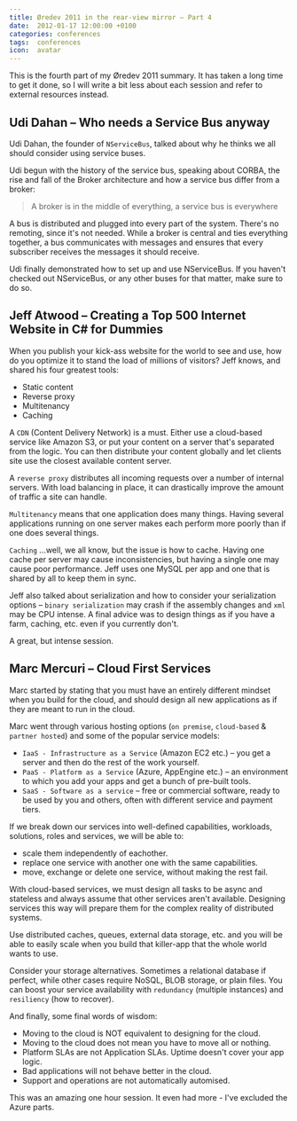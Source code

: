 ```yaml
---
title: Øredev 2011 in the rear-view mirror – Part 4
date:  2012-01-17 12:00:00 +0100
categories: conferences
tags:  conferences
icon:  avatar
---
```


This is the fourth part of my Øredev 2011 summary. It has taken a long time to get it done, so I will write a bit less about each session and refer to external resources instead.
 

## Udi Dahan – Who needs a Service Bus anyway

Udi Dahan, the founder of `NServiceBus`, talked about why he thinks we all should consider using service buses. 

Udi begun with the history of the service bus, speaking about CORBA, the rise and fall of the Broker architecture and how a service bus differ from a broker:

> A broker is in the middle of everything, a service bus is everywhere

A bus is distributed and plugged into every part of the system. There's no remoting, since it's not needed. While a broker is central and ties everything together, a bus communicates with messages and ensures that every subscriber receives the messages it should receive.

Udi finally demonstrated how to set up and use NServiceBus. If you haven't checked out NServiceBus, or any other buses for that matter, make sure to do so.


## Jeff Atwood – Creating a Top 500 Internet Website in C# for Dummies

When you publish your kick-ass website for the world to see and use, how do you optimize it to stand the load of millions of visitors? Jeff knows, and shared his four greatest tools:

- Static content
- Reverse proxy
- Multitenancy
- Caching

A `CDN` (Content Delivery Network) is a must. Either use a cloud-based service like Amazon S3, or put your content on a server that's separated from the logic. You can then distribute your content globally and let clients site use the closest available content server.

A `reverse proxy` distributes all incoming requests over a number of internal servers. With load balancing in place, it can drastically improve the amount of traffic a site can handle.

`Multitenancy` means that one application does many things. Having several applications running on one server makes each perform more poorly than if one does several things.

`Caching` ...well, we all know, but the issue is how to cache. Having one cache per server may cause inconsistencies, but having a single one may cause poor performance. Jeff uses one MySQL per app and one that is shared by all to keep them in sync.

Jeff also talked about serialization and how to consider your serialization options – `binary serialization` may crash if the assembly changes and `xml` may be CPU intense. A final advice was to design things as if you have a farm, caching, etc. even if you currently don't.

A great, but intense session.


## Marc Mercuri – Cloud First Services

Marc started by stating that you must have an entirely different mindset when you build for the cloud, and should design all new applications as if they are meant to run in the cloud.

Marc went through various hosting options (`on premise`, `cloud-based` & `partner hosted`) and some of the popular service models:

- `IaaS - Infrastructure as a Service` (Amazon EC2 etc.) – you get a server and then do the rest of the work yourself.
- `PaaS - Platform as a Service` (Azure, AppEngine etc.) – an environment to which you add your apps and get a bunch of pre-built tools.
- `SaaS - Software as a service` – free or commercial software, ready to be used by you and others, often with different service and payment tiers.

If we break down our services into well-defined capabilities, workloads, solutions, roles and services, we will be able to:

- scale them independently of eachother.
- replace one service with another one with the same capabilities.
- move, exchange or delete one service, without making the rest fail.

With cloud-based services, we must design all tasks to be async and stateless and always assume that other services aren't available. Designing services this way will prepare them for the complex reality of distributed systems.

Use distributed caches, queues, external data storage, etc. and you will be able to easily scale when you build that killer-app that the whole world wants to use. 

Consider your storage alternatives. Sometimes a relational database if perfect, while other cases require NoSQL, BLOB storage, or plain files. You can boost your service availability with `redundancy` (multiple instances) and `resiliency` (how to recover).

And finally, some final words of wisdom:

- Moving to the cloud is NOT equivalent to designing for the cloud.
- Moving to the cloud does not mean you have to move all or nothing.
- Platform SLAs are not Application SLAs. Uptime doesn't cover your app logic.
- Bad applications will not behave better in the cloud.
- Support and operations are not automatically automised.

This was an amazing one hour session. It even had more - I've excluded the Azure  parts.